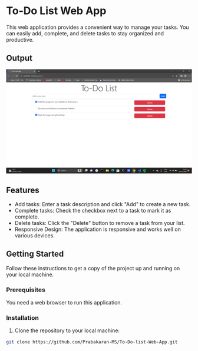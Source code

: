# To-Do List Web App

This web application provides a convenient way to manage your tasks. You can easily add, complete, and delete tasks to stay organized and productive.

## Output
![output screenshor](image.png)

## Features

- Add tasks: Enter a task description and click "Add" to create a new task.
- Complete tasks: Check the checkbox next to a task to mark it as complete.
- Delete tasks: Click the "Delete" button to remove a task from your list.
- Responsive Design: The application is responsive and works well on various devices.

## Getting Started

Follow these instructions to get a copy of the project up and running on your local machine.

### Prerequisites

You need a web browser to run this application.

### Installation

1. Clone the repository to your local machine:

```bash
git clone https://github.com/Prabakaran-MS/To-Do-list-Web-App.git

